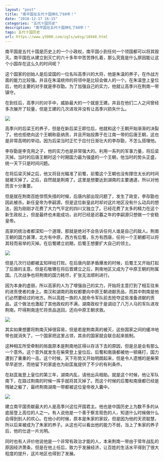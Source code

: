 ```yaml
---
layout: "post"
title: "南平国在五代十国挣扎了60年！"
date: "2018-12-17 16:15"
categories: "五代十国历史"
description: "南平国在五代十国挣扎了60年！"
tags: 五代十国历史
url: https://www.y5000.com/zgls/wdsg/18948.html
---
```






南平国是五代十国是历史上的一个小政权，南平国小到任何一个领国都可以将其毁灭。南平国在从建立到灭亡的六十多年中苦苦挣扎着，那么究竟是什么原因能让这个小国存在这么久的时间呢？

这个国家的创始人是后梁国的一位名叫高季兴的大将，他是朱温的养子，在作战方面的能力比较强。并且在朱温统帅的将领中是比较会做人的一个。在朱温登上皇位后，他的主要的对手就是李存勖。为了加强自己的实力，他就让高季兴在荆南一带镇守。

在到任后，高季兴的对手中，威胁最大的一个就是王建。并且在他们二人之间曾经多次展开了较量，但是王建的几次进攻并没有让高季兴损失什么。

![](https://img.y5000.com/uploads/allimg/170410/8-1F41014121O01.jpg)

高季兴的后梁王的养子，但是在新后梁王即位后，他就和这个王朝开始渐渐的决裂了。他也拒绝向这个王朝称臣纳贡，并且开始投靠于在江南一带的后唐王朝，这也是非常高明的举动。因为后梁当时正忙于应付日渐壮大的李存勖，不怎么搭理他。

李存勖是李克用之子，他的实力也是非常强大的。利用一系列的军事力量，将后梁灭掉。当时的后唐王朝时这个时期国力最为强盛的一个王朝，他当时的势头正盛，统一天下只是时间问题。

在将后梁灭掉之后，他又将目光瞄准了前蜀，前蜀这个王朝也没有撑住太长的时间就被灭掉了。之后，自然就是荆南了。这里是想要达到湖南的主要通道，所以对他而言十分重要。

但是就在荆南百姓惊慌失措的时候，后唐内部出现问题了，发生了政变，李存勖也因此被杀。新任皇帝为李嗣源，但是这位新皇此时却对这片地区没有什么动兵的想法，因为刚刚才花费了大力气平定的四川又独立了。已经花费了太多的精力在这个新生政权上，但是最终也未能成功，此时已经是迟暮之年的李嗣源只想做一个安稳皇帝。

高家的统治者都深知一个道理，那就是绝对不会告诉任何人谁是自己的敌人。荆南王朝的国力甚薄，北方有中原，西方有后蜀，东方有西唐，任何一个王朝都可以将其轻而易举的灭掉。在后蜀建立初期，后蜀王想要扩大自己的领土。

![](https://img.y5000.com/uploads/allimg/170410/8-1F410141226223.jpg)

但是几次行动都被孟知祥给打败。在后唐内部矛盾爆发的时候，后蜀王又开始打起了后唐的主意。但是石敬瑭在将后晋建立之后，荆南地区又成为了中原王朝的附属国。几次战争也将荆南的国力耗尽，扩张无法顺利进行。

因为本身的虚弱，所以高家的人为了增强自己的实力，开始将主意打到了相互往来的进贡使者的身上。南汉和湖南的政权都要向中原王朝进献贡品，而其中荆南是他们必然要经过的地方。所以高姓一族的人就命令军队前去抢夺这些准备进献的贡品，这个做法也激起了其他政权的不满，湖南政权于是调动了八万人马的军队进攻荆南。吓得荆南连忙将贡品送回，还向中原王朝求救。

![](https://img.y5000.com/uploads/allimg/170410/8-1F4101412341G.jpg)

其实如果想要将荆南灭掉很容易，但是若是荆南真的被灭，这些国家之间的缓冲地带也就消失了，一个国家把这里占领，其余的国家就会联合起来抵制。

这种相互所受牵制的局面原本是荆南地区得以存活下去的原因，但是总是会有那么一个意外。这个意外就发生在柴荣登上皇位后，后蜀和南唐都被他一顿痛打，国力遭到了重重的一击。这个时候，天下形势又开始明朗起来，但是令人遗憾的是柴荣早早逝世，而他留下的家底也为赵匡胤提供了不少的有利条件。

在赵匡胤登上皇位的第三年，湖南内乱，请他出兵相助。就是这个时候，他让军队南下，在路过荆南的时候一挥手就将其灭掉了。而这个时候的后蜀和南唐都已经是残破之躯了，最终荆南湖南一带都被这位皇帝收入囊中。

![](https://img.y5000.com/uploads/allimg/170410/8-1F4101412425Z.jpg)

建立南平国贡献最大的人是高季兴这位开国君主。他也是中国历史上为数不多的从底层登上高位的人之一。有人说他是一个善于察言观色的人，知道什么时候做什么会得到别人的欢心。在他小的时候，原本是朱家的家奴，但是因为他的天资聪慧，所以后来被成为了朱家的养子。从这也可以看出他的能力不弱，当上了朱家的养子后，他的仕途一片光明。

同时也有人评价他说他是一个非常有政治才能的人，本来荆南一带由于常年战乱的原因经济萧条，但是在他上任后，致力于发展经济，让百姓的生活水平得到了很大程度的提升，这片地区也得到了发展。
